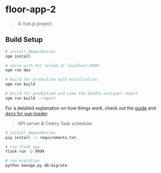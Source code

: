 # floor-app-2

> A Vue.js project

## Build Setup

``` bash
# install dependencies
npm install

# serve with hot reload at localhost:8080
npm run dev

# build for production with minification
npm run build

# build for production and view the bundle analyzer report
npm run build --report
```

For a detailed explanation on how things work, check out the [guide](http://vuejs-templates.github.io/webpack/) and [docs for vue-loader](http://vuejs.github.io/vue-loader).

> API server & Celery Task scheduler

``` bash
# install dependencies
pip install -r requirements.txt

# run flask app
flask run -p 9999

# run migration
python manage.py db:migrate

```
